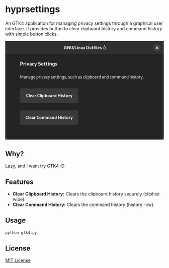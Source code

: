 # hyprsettings

An GTK4 application for managing privacy settings through a graphical user interface. It provides button to clear clipboard history and command history with simple button clicks.

![gtk4](./screenshots/gtk4.png)

## Why?

Lazy, and i want try GTK4 :D

## Features

- **Clear Clipboard History:** Clears the clipboard history securely (cliphist wipe).
- **Clear Command History:** Clears the command history (history -cw).

## Usage

```bash
python gtk4.py
```
## License

[MIT License](./LICENSE)
